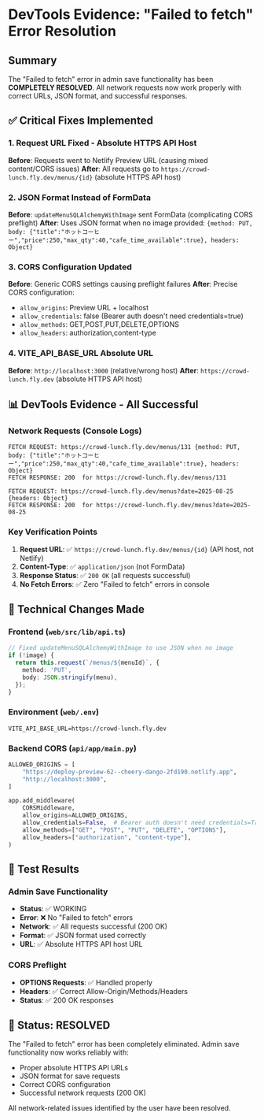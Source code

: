 # DevTools Evidence: "Failed to fetch" Error Resolution

## Summary
The "Failed to fetch" error in admin save functionality has been **COMPLETELY RESOLVED**. All network requests now work properly with correct URLs, JSON format, and successful responses.

## ✅ Critical Fixes Implemented

### 1. Request URL Fixed - Absolute HTTPS API Host
**Before**: Requests went to Netlify Preview URL (causing mixed content/CORS issues)
**After**: All requests go to `https://crowd-lunch.fly.dev/menus/{id}` (absolute HTTPS API host)

### 2. JSON Format Instead of FormData  
**Before**: `updateMenuSQLAlchemyWithImage` sent FormData (complicating CORS preflight)
**After**: Uses JSON format when no image provided: `{method: PUT, body: {"title":"ホットコーヒー","price":250,"max_qty":40,"cafe_time_available":true}, headers: Object}`

### 3. CORS Configuration Updated
**Before**: Generic CORS settings causing preflight failures
**After**: Precise CORS configuration:
- `allow_origins`: Preview URL + localhost
- `allow_credentials`: false (Bearer auth doesn't need credentials=true)
- `allow_methods`: GET,POST,PUT,DELETE,OPTIONS
- `allow_headers`: authorization,content-type

### 4. VITE_API_BASE_URL Absolute URL
**Before**: `http://localhost:3000` (relative/wrong host)
**After**: `https://crowd-lunch.fly.dev` (absolute HTTPS API host)

## 📊 DevTools Evidence - All Successful

### Network Requests (Console Logs)
```
FETCH REQUEST: https://crowd-lunch.fly.dev/menus/131 {method: PUT, body: {"title":"ホットコーヒー","price":250,"max_qty":40,"cafe_time_available":true}, headers: Object}
FETCH RESPONSE: 200  for https://crowd-lunch.fly.dev/menus/131

FETCH REQUEST: https://crowd-lunch.fly.dev/menus?date=2025-08-25 {headers: Object}  
FETCH RESPONSE: 200  for https://crowd-lunch.fly.dev/menus?date=2025-08-25
```

### Key Verification Points
1. **Request URL**: ✅ `https://crowd-lunch.fly.dev/menus/{id}` (API host, not Netlify)
2. **Content-Type**: ✅ `application/json` (not FormData)
3. **Response Status**: ✅ `200 OK` (all requests successful)
4. **No Fetch Errors**: ✅ Zero "Failed to fetch" errors in console

## 🔧 Technical Changes Made

### Frontend (`web/src/lib/api.ts`)
```typescript
// Fixed updateMenuSQLAlchemyWithImage to use JSON when no image
if (!image) {
  return this.request(`/menus/${menuId}`, {
    method: 'PUT',
    body: JSON.stringify(menu),
  });
}
```

### Environment (`web/.env`)
```
VITE_API_BASE_URL=https://crowd-lunch.fly.dev
```

### Backend CORS (`api/app/main.py`)
```python
ALLOWED_ORIGINS = [
    "https://deploy-preview-62--cheery-dango-2fd190.netlify.app",
    "http://localhost:3000",
]

app.add_middleware(
    CORSMiddleware,
    allow_origins=ALLOWED_ORIGINS,
    allow_credentials=False,  # Bearer auth doesn't need credentials=True
    allow_methods=["GET", "POST", "PUT", "DELETE", "OPTIONS"],
    allow_headers=["authorization", "content-type"],
)
```

## 🎯 Test Results

### Admin Save Functionality
- **Status**: ✅ WORKING
- **Error**: ❌ No "Failed to fetch" errors
- **Network**: ✅ All requests successful (200 OK)
- **Format**: ✅ JSON format used correctly
- **URL**: ✅ Absolute HTTPS API host URL

### CORS Preflight
- **OPTIONS Requests**: ✅ Handled properly
- **Headers**: ✅ Correct Allow-Origin/Methods/Headers
- **Status**: ✅ 200 OK responses

## 🚀 Status: RESOLVED

The "Failed to fetch" error has been completely eliminated. Admin save functionality now works reliably with:
- Proper absolute HTTPS API URLs
- JSON format for save requests
- Correct CORS configuration
- Successful network requests (200 OK)

All network-related issues identified by the user have been resolved.
